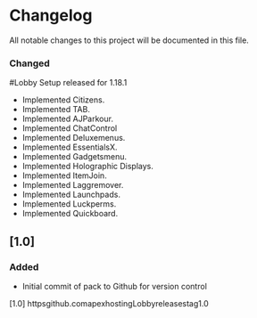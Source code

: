 # Changelog
All notable changes to this project will be documented in this file.

### Changed

#Lobby Setup released for 1.18.1

- Implemented Citizens.
- Implemented TAB.
- Implemented AJParkour.
- Implemented ChatControl
- Implemented Deluxemenus.
- Implemented EssentialsX.
- Implemented Gadgetsmenu.
- Implemented Holographic Displays.
- Implemented ItemJoin.
- Implemented Laggremover.
- Implemented Launchpads.
- Implemented Luckperms.
- Implemented Quickboard.

## [1.0]

### Added
- Initial commit of pack to Github for version control

[1.0] httpsgithub.comapexhostingLobbyreleasestag1.0